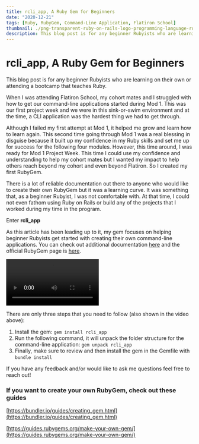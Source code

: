 ```yaml
---
title: rcli_app, A Ruby Gem for Beginners
date: "2020-12-21"
tags: [Ruby, RubyGem, Command-Line Application, Flatiron School]
thumbnail: ./png-transparent-ruby-on-rails-logo-programming-language-rubygems-ruby-angle-design-ruby-thumbnail.png
description: This blog post is for any beginner Rubyists who are learning on their own or attending a bootcamp that teaches Ruby.
---
```


<h1>rcli_app, A Ruby Gem for Beginners</h1>

This blog post is for any beginner Rubyists who are learning on their own or attending a bootcamp that teaches Ruby.

When I was attending Flatiron School, my cohort mates and I struggled with how to get our command-line applications started during Mod 1. This was our first project week and we were in this sink-or-swim environment and at the time, a CLI application was the hardest thing we had to get through.

Although I failed my first attempt at Mod 1, it helped me grow and learn how to learn again. This second time going through Mod 1 was a real blessing in disguise because it built up my confidence in my Ruby skills and set me up for success for the following four modules. However, this time around, I was ready for Mod 1 Project Week. This time I could use my confidence and understanding to help my cohort mates but I wanted my impact to help others reach beyond my cohort and even beyond Flatiron. So I created my first RubyGem.

There is a lot of reliable documentation out there to anyone who would like to create their own RubyGem but it was a learning curve. It was something that, as a beginner Rubyist, I was not comfortable with. At that time, I could not even fathom using Ruby on Rails or build any of the projects that I worked during my time in the program.

Enter **rcli_app**

As this article has been leading up to it, my gem focuses on helping beginner Rubyists get started with creating their own command-line applications. You can check out additional documentation [here](https://github.com/abeciana1/rcli_app) and the official RubyGem page is [here](https://rubygems.org/gems/rcli_app).

<video width="250px">
    <source src="./Screen_Recording_2020-07-25_at_1.33.33_PM.mov" type="video/mp4">
</video>

There are only three steps that you need to follow (also shown in the video above):

1. Install the gem: `gem install rcli_app`
2. Run the following command, it will unpack the folder structure for the command-line application: `gem unpack rcli_app`
3. Finally, make sure to review and then install the gem in the Gemfile with `bundle install`

If you have any feedback and/or would like to ask me questions feel free to reach out!

### If you want to create your own RubyGem, check out these guides

[https://bundler.io/guides/creating_gem.html](https://bundler.io/guides/creating_gem.html)

[https://guides.rubygems.org/make-your-own-gem/](https://guides.rubygems.org/make-your-own-gem/)
